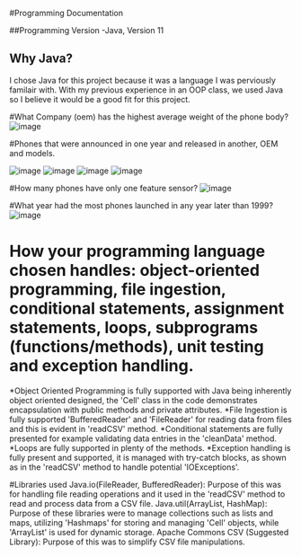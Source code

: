 #Programming Documentation

##Programming Version
-Java, Version 11

## Why Java?
I chose Java for this project because it was a language I was perviously familair with. With my previous experience in an OOP class, we used Java so I believe it would be a good fit for this project.



#What Company (oem) has the highest average weight of the phone body?
![image](https://github.com/kidprince123/Alternative-Language-Project/assets/24783561/0a99b499-68fc-4b4e-ab50-298210f646c8)


#Phones that were announced in one year and released in another, OEM and models.

![image](https://github.com/kidprince123/Alternative-Language-Project/assets/24783561/018e3b5e-677f-4005-bfe6-4e925808cac2)
![image](https://github.com/kidprince123/Alternative-Language-Project/assets/24783561/559c6927-90bb-4aec-b11f-6507610c42f7)
![image](https://github.com/kidprince123/Alternative-Language-Project/assets/24783561/81472ad0-7138-4252-b365-5d29f95a2c89)
![image](https://github.com/kidprince123/Alternative-Language-Project/assets/24783561/d3594396-07a3-47a6-85b6-d5654c32c791)

#How many phones have only one feature sensor?
![image](https://github.com/kidprince123/Alternative-Language-Project/assets/24783561/31afabdc-a683-4b6f-b69c-033e8d686d99)

#What year had the most phones launched in any year later than 1999?
![image](https://github.com/kidprince123/Alternative-Language-Project/assets/24783561/57c9e859-5d09-408d-b5f8-6692cde4b1d4)

# How your programming language chosen handles: object-oriented programming, file ingestion, conditional statements, assignment statements, loops, subprograms (functions/methods), unit testing and exception handling.
*Object Oriented Programming is fully supported with Java being inherently object oriented designed, the 'Cell' class in the code demonstrates encapsulation with public methods and private attributes.
*File Ingestion is fully supported 'BufferedReader' and 'FileReader' for reading data from files and this is evident in 'readCSV' method.
*Conditional statements are fully presented for example validating data entries in the 'cleanData' method.
*Loops are fully supported in plenty of the methods.
*Exception handling is fully present and supported, it is managed with try-catch blocks, as shown as in the 'readCSV' method to handle potential 'IOExceptions'.

#Libraries used
Java.io(FileReader, BufferedReader): Purpose of this was for handling file reading operations and it used in the 'readCSV' method to read and process data from a CSV file.
Java.util(ArrayList, HashMap): Purpose of these libraries were to manage collections such as lists and maps, utilizing 'Hashmaps' for storing and managing 'Cell' objects, while 'ArrayList' is used for dynamic storage.
Apache Commons CSV (Suggested Library): Purpose of this was to simplify CSV file manipulations.
